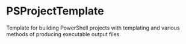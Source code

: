 # PSProjectTemplate
Template for building PowerShell projects with templating and various methods of producing executable output files.
